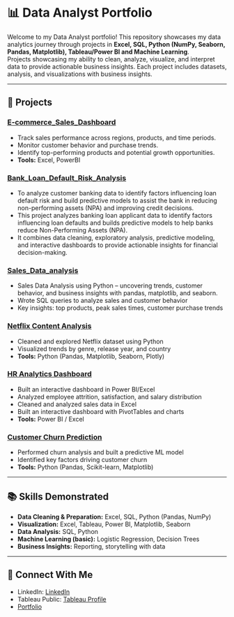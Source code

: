 <!--
# Data-Analyst-Portfolio
A portfolio of data analytics projects using Excel, SQL, Python (NumPy, Seaborn, Pandas, Matplotlib), Tableau, Power BI and Machine Learning — showcasing skills in data cleaning, visualization, and business insights.
-->

# 📊 Data Analyst Portfolio
Welcome to my Data Analyst portfolio!
This repository showcases my data analytics journey through projects in **Excel, SQL, Python (NumPy, Seaborn, Pandas, Matplotlib), Tableau/Power BI and Machine Learning**.  
Projects showcasing my ability to clean, analyze, visualize, and interpret data to provide actionable business insights.
Each project includes datasets, analysis, and visualizations with business insights.


---

## 🔹 Projects

### [E-commerce_Sales_Dashboard](https://github.com/tapashsutradhar/E-commerce_Dashboard) 
- Track sales performance across regions, products, and time periods.
- Monitor customer behavior and purchase trends.
- Identify top-performing products and potential growth opportunities.
- **Tools:** Excel, PowerBI

### [Bank_Loan_Default_Risk_Analysis](https://github.com/tapashsutradhar/Bank_Loan_Default_Risk_Analysis)
- To analyze customer banking data to identify factors influencing loan default risk and build predictive models to assist the bank in reducing non-performing assets (NPA) and improving credit decisions.
- This project analyzes banking loan applicant data to identify factors influencing loan defaults and builds predictive models to help banks reduce Non-Performing Assets (NPA).
- It combines data cleaning, exploratory analysis, predictive modeling, and interactive dashboards to provide actionable insights for financial decision-making.

### [Sales_Data_analysis](https://github.com/tapashsutradhar/Retail_Sales_Data_analysis)
- Sales Data Analysis using Python – uncovering trends, customer behavior, and business insights with pandas, matplotlib, and seaborn.
- Wrote SQL queries to analyze sales and customer behavior
- Key insights: top products, peak sales times, customer purchase trends

### [Netflix Content Analysis](./Python-Netflix-Analysis)
- Cleaned and explored Netflix dataset using Python
- Visualized trends by genre, release year, and country
- **Tools:** Python (Pandas, Matplotlib, Seaborn, Plotly)

### [HR Analytics Dashboard](./HR-Analytics-Dashboard)
- Built an interactive dashboard in Power BI/Excel
- Analyzed employee attrition, satisfaction, and salary distribution
- Cleaned and analyzed sales data in Excel
- Built an interactive dashboard with PivotTables and charts
- **Tools:** Power BI / Excel

### [Customer Churn Prediction](./Customer-Churn-Prediction)
- Performed churn analysis and built a predictive ML model
- Identified key factors driving customer churn
- **Tools:** Python (Pandas, Scikit-learn, Matplotlib)
 
---

## 📚 Skills Demonstrated
- **Data Cleaning & Preparation:** Excel, SQL, Python (Pandas, NumPy)
- **Visualization:** Excel, Tableau, Power BI, Matplotlib, Seaborn
- **Data Analysis:** SQL, Python
- **Machine Learning (basic):** Logistic Regression, Decision Trees
- **Business Insights:** Reporting, storytelling with data

---

## 📌 Connect With Me
- LinkedIn: [LinkedIn](https://linkedin.com/in/tapashsutradhar)
- Tableau Public: [Tableau Profile](https://public.tableau.com/profile/tapashsutradhar)
- [Portfolio](https://tapashsutradhar.github.io/portfolio/)
<!--
- Email: mail@gmail.com
### [Excel Sales Dashboard](./Excel-Sales-Analysis)
- Cleaned and analyzed sales data in Excel
- Built an interactive dashboard with PivotTables and charts
- **Tools:** Excel

### [SQL E-commerce Analysis](./SQL-Ecommerce-Analysis)

-->

<!---  
### [Retail_Data_Analytics-Web-Application](https://github.com/tapashsutradhar/Retail_Data_Analytics-End-to-End)
- A React + Vite + Tailwind web application that lets you upload retail CSV data, analyze it, and explore interactive insights through charts, KPIs, and tables.
--->
